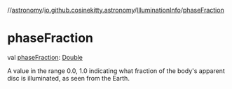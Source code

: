 //[astronomy](../../../index.md)/[io.github.cosinekitty.astronomy](../index.md)/[IlluminationInfo](index.md)/[phaseFraction](phase-fraction.md)

# phaseFraction

val [phaseFraction](phase-fraction.md): [Double](https://kotlinlang.org/api/latest/jvm/stdlib/kotlin-stdlib/kotlin/-double/index.html)

A value in the range 0.0, 1.0 indicating what fraction of the body's apparent disc is illuminated, as seen from the Earth.
